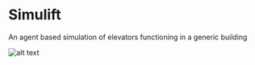 # Simulift
An agent based simulation of elevators functioning in a generic building

![alt text](https://github.com/mattianeroni/simulift/edit/main/img.png)
